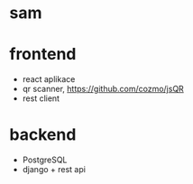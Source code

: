 # sam

# frontend
* react aplikace
 * qr scanner, https://github.com/cozmo/jsQR
 * rest client

# backend
* PostgreSQL
* django + rest api
